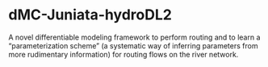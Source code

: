 # dMC-Juniata-hydroDL2
A novel differentiable modeling framework to perform routing and to learn a “parameterization scheme” (a systematic way of inferring parameters from more rudimentary information) for routing flows on the river network.
